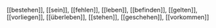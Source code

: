 [[bestehen]], [[sein]], [[fehlen]], [[leben]], [[befinden]], [[gelten]], [[vorliegen]], [[überleben]], [[stehen]], [[geschehen]], [[vorkommen]]